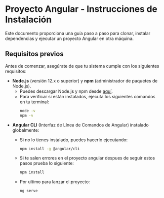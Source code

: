# Proyecto Angular - Instrucciones de Instalación

Este documento proporciona una guía paso a paso para clonar, instalar dependencias y ejecutar un proyecto Angular en otra máquina.

## Requisitos previos

Antes de comenzar, asegúrate de que tu sistema cumple con los siguientes requisitos:

- **Node.js** (versión 12.x o superior) y **npm** (administrador de paquetes de Node.js).
  - Puedes descargar Node.js y npm desde [aquí](https://nodejs.org/).
  - Para verificar si están instalados, ejecuta los siguientes comandos en tu terminal:
    ```bash
    node -v
    npm -v
    ```
- **Angular CLI** (Interfaz de Línea de Comandos de Angular) instalado globalmente:
  - Si no lo tienes instalado, puedes hacerlo ejecutando:
    ```bash
    npm install -g @angular/cli
    ```

  - Si te salen errores en el proyecto angular despues de seguir estos pasos prueba lo siguiente:
    ```bash
    npm install
    ```

  - Por ultimo para lanzar el proyecto:
    ```bash
    ng serve
    ```



